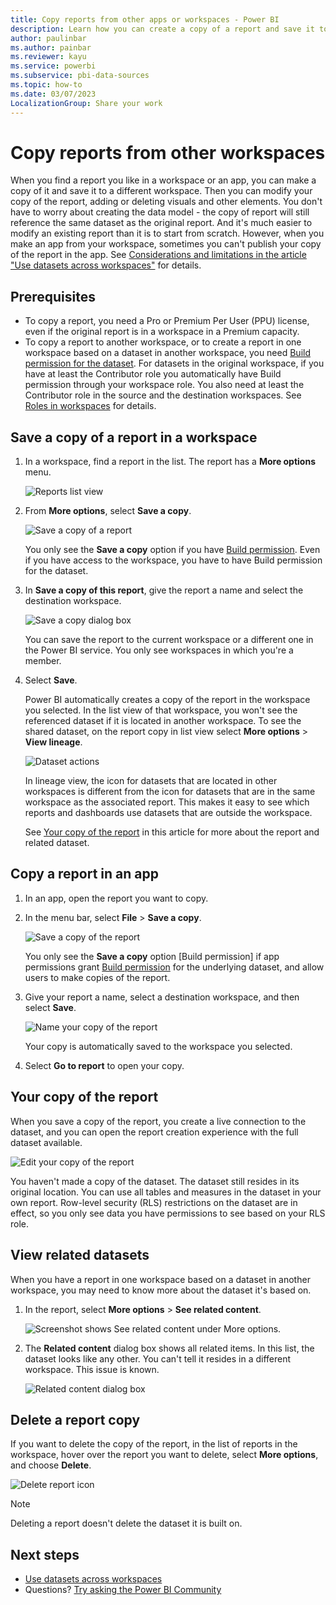 ```yaml
---
title: Copy reports from other apps or workspaces - Power BI
description: Learn how you can create a copy of a report and save it to your own workspace.
author: paulinbar
ms.author: painbar
ms.reviewer: kayu
ms.service: powerbi
ms.subservice: pbi-data-sources
ms.topic: how-to
ms.date: 03/07/2023
LocalizationGroup: Share your work
---
```

# Copy reports from other workspaces

When you find a report you like in a workspace or an app, you can make a copy of it and save it to a different workspace. Then you can modify your copy of the report, adding or deleting visuals and other elements. You don't have to worry about creating the data model - the copy of report will still reference the same dataset as the original report. And it's much easier to modify an existing report than it is to start from scratch. However, when you make an app from your workspace, sometimes you can't publish your copy of the report in the app. See [Considerations and limitations in the article "Use datasets across workspaces"](service-datasets-across-workspaces.md#considerations-and-limitations) for details.

## Prerequisites

- To copy a report, you need a Pro or Premium Per User (PPU) license, even if the original report is in a workspace in a Premium capacity.
- To copy a report to another workspace, or to create a report in one workspace based on a dataset in another workspace, you need [Build permission for the dataset](service-datasets-build-permissions.md). For datasets in the original workspace, if you have at least the Contributor role you automatically have Build permission through your workspace role. You also need at least the Contributor role in the source and the destination workspaces. See [Roles in workspaces](../collaborate-share/service-roles-new-workspaces.md) for details.

## Save a copy of a report in a workspace

1. In a workspace, find a report in the list. The report has a **More options** menu.

    ![Reports list view](media/service-datasets-copy-reports/power-bi-report-list-view.png)

1. From **More options**, select **Save a copy**.

    ![Save a copy of a report](media/service-datasets-copy-reports/power-bi-dataset-save-report-copy.png)

    You only see the **Save a copy** option if you have [Build permission](service-datasets-build-permissions.md). Even if you have access to the workspace, you have to have Build permission for the dataset.

3. In **Save a copy of this report**, give the report a name and select the destination workspace.

    ![Save a copy dialog box](media/service-datasets-copy-reports/power-bi-dataset-save-report.png)

    You can save the report to the current workspace or a different one in the Power BI service. You only see workspaces in which you're a member.
  
4. Select **Save**.

    Power BI automatically creates a copy of the report in the workspace you selected. In the list view of that workspace, you won't see the referenced dataset if it is located in another workspace. To see the shared dataset, on the report copy in list view select **More options** > **View lineage**. 

    ![Dataset actions](media/service-datasets-copy-reports/power-bi-dataset-actions.png)

   In lineage view, the icon for datasets that are located in other workspaces is different from the icon for datasets that are in the same workspace as the associated report. This makes it easy to see which reports and dashboards use datasets that are outside the workspace.

    See [Your copy of the report](#your-copy-of-the-report) in this article for more about the report and related dataset.

## Copy a report in an app

1. In an app, open the report you want to copy.
2. In the menu bar, select **File** > **Save a copy**.

    ![Save a copy of the report](media/service-datasets-copy-reports/power-bi-save-copy.png)

    You only see the **Save a copy** option [Build permission] if app permissions grant [Build permission](service-datasets-build-permissions.md) for the underlying dataset, and allow users to make copies of the report.

3. Give your report a name, select a destination workspace, and then select **Save**.

    ![Name your copy of the report](media/service-datasets-copy-reports/power-bi-save-report-from-app.png)

    Your copy is automatically saved to the workspace you selected.

4. Select **Go to report** to open your copy.

## Your copy of the report

When you save a copy of the report, you create a live connection to the dataset, and you can open the report creation experience with the full dataset available. 

![Edit your copy of the report](media/service-datasets-copy-reports/power-bi-edit-report-copy.png)

You haven't made a copy of the dataset. The dataset still resides in its original location. You can use all tables and measures in the dataset in your own report. Row-level security (RLS) restrictions on the dataset are in effect, so you only see data you have permissions to see based on your RLS role.

## View related datasets

When you have a report in one workspace based on a dataset in another workspace, you may need to know more about the dataset it's based on.

1. In the report, select **More options** > **See related content**.

    ![Screenshot shows See related content under More options.](media/service-datasets-copy-reports/power-bi-dataset-view-related.png)

1. The **Related content** dialog box shows all related items. In this list, the dataset looks like any other. You can't tell it resides in a different workspace. This issue is known.
 
    ![Related content dialog box](media/service-datasets-copy-reports/power-bi-dataset-related.png)

## Delete a report copy

If you want to delete the copy of the report, in the list of reports in the workspace, hover over the report you want to delete, select **More options**, and choose **Delete**.

![Delete report icon](media/service-datasets-copy-reports/power-bi-datasets-delete-report.png)

> [!NOTE]
> Deleting a report doesn't delete the dataset it is built on.
## Next steps

- [Use datasets across workspaces](service-datasets-across-workspaces.md)
- Questions? [Try asking the Power BI Community](https://community.powerbi.com/)

